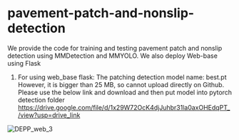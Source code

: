 # pavement-patch-and-nonslip-detection
We provide the code for training and testing pavement patch and nonslip detection using MMDetection and MMYOLO. We also deploy Web-base using Flask

1. For using web_base flask:
    The patching detection model name: best.pt
    However, it is bigger than 25 MB, so cannot upload directly on Github.
    Please use the below link and download and then put model into pytorch detection folder
    https://drive.google.com/file/d/1x29W72OcK4djJuhbr31la0axOHEdqPT_/view?usp=drive_link


![DEPP_web_3](https://github.com/sondong88/pavement-patch-and-nonslip-detection/assets/50520305/c3d0b6b8-0c92-41b7-9f1c-ac93341e116b)
